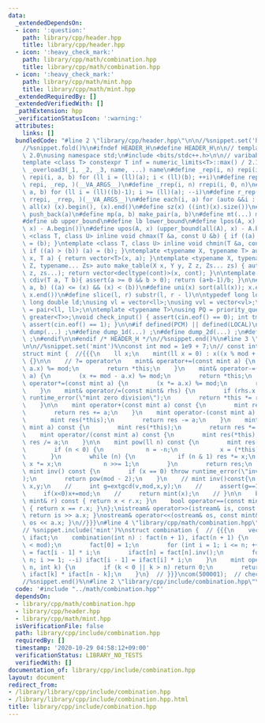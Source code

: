```yaml
---
data:
  _extendedDependsOn:
  - icon: ':question:'
    path: library/cpp/header.hpp
    title: library/cpp/header.hpp
  - icon: ':heavy_check_mark:'
    path: library/cpp/math/combination.hpp
    title: library/cpp/math/combination.hpp
  - icon: ':heavy_check_mark:'
    path: library/cpp/math/mint.hpp
    title: library/cpp/math/mint.hpp
  _extendedRequiredBy: []
  _extendedVerifiedWith: []
  _pathExtension: hpp
  _verificationStatusIcon: ':warning:'
  attributes:
    links: []
  bundledCode: "#line 2 \"library/cpp/header.hpp\"\n\n//%snippet.set('header')%\n\
    //%snippet.fold()%\n#ifndef HEADER_H\n#define HEADER_H\n\n// template version\
    \ 2.0\nusing namespace std;\n#include <bits/stdc++.h>\n\n// varibable settings\n\
    template <class T> constexpr T inf = numeric_limits<T>::max() / 2.1;\n\n#define\
    \ _overload3(_1, _2, _3, name, ...) name\n#define _rep(i, n) repi(i, 0, n)\n#define\
    \ repi(i, a, b) for (ll i = (ll)(a); i < (ll)(b); ++i)\n#define rep(...) _overload3(__VA_ARGS__,\
    \ repi, _rep, )(__VA_ARGS__)\n#define _rrep(i, n) rrepi(i, 0, n)\n#define rrepi(i,\
    \ a, b) for (ll i = (ll)((b)-1); i >= (ll)(a); --i)\n#define r_rep(...) _overload3(__VA_ARGS__,\
    \ rrepi, _rrep, )(__VA_ARGS__)\n#define each(i, a) for (auto &&i : a)\n#define\
    \ all(x) (x).begin(), (x).end()\n#define sz(x) ((int)(x).size())\n#define pb(a)\
    \ push_back(a)\n#define mp(a, b) make_pair(a, b)\n#define mt(...) make_tuple(__VA_ARGS__)\n\
    #define ub upper_bound\n#define lb lower_bound\n#define lpos(A, x) (lower_bound(all(A),\
    \ x) - A.begin())\n#define upos(A, x) (upper_bound(all(A), x) - A.begin())\ntemplate\
    \ <class T, class U> inline void chmax(T &a, const U &b) { if ((a) < (b)) (a)\
    \ = (b); }\ntemplate <class T, class U> inline void chmin(T &a, const U &b) {\
    \ if ((a) > (b)) (a) = (b); }\ntemplate <typename X, typename T> auto make_table(X\
    \ x, T a) { return vector<T>(x, a); }\ntemplate <typename X, typename Y, typename\
    \ Z, typename... Zs> auto make_table(X x, Y y, Z z, Zs... zs) { auto cont = make_table(y,\
    \ z, zs...); return vector<decltype(cont)>(x, cont); }\n\ntemplate <class T> T\
    \ cdiv(T a, T b){ assert(a >= 0 && b > 0); return (a+b-1)/b; }\n\n#define is_in(x,\
    \ a, b) ((a) <= (x) && (x) < (b))\n#define uni(x) sort(all(x)); x.erase(unique(all(x)),\
    \ x.end())\n#define slice(l, r) substr(l, r - l)\n\ntypedef long long ll;\ntypedef\
    \ long double ld;\nusing vl = vector<ll>;\nusing vvl = vector<vl>;\nusing pll\
    \ = pair<ll, ll>;\n\ntemplate <typename T>\nusing PQ = priority_queue<T, vector<T>,\
    \ greater<T>>;\nvoid check_input() { assert(cin.eof() == 0); int tmp; cin >> tmp;\
    \ assert(cin.eof() == 1); }\n\n#if defined(PCM) || defined(LOCAL)\n#else\n#define\
    \ dump(...) ;\n#define dump_1d(...) ;\n#define dump_2d(...) ;\n#define cerrendl\
    \ ;\n#endif\n\n#endif /* HEADER_H */\n//%snippet.end()%\n#line 3 \"library/cpp/math/mint.hpp\"\
    \n\n//%snippet.set('mint')%\nconst int mod = 1e9 + 7;\n// const int mod = 998244353;\n\
    struct mint {  //{{{\n    ll x;\n    mint(ll x = 0) : x((x % mod + mod) % mod)\
    \ {}\n\n    // ?= operator\n    mint& operator+=(const mint a) {\n        (x +=\
    \ a.x) %= mod;\n        return *this;\n    }\n    mint& operator-=(const mint\
    \ a) {\n        (x += mod - a.x) %= mod;\n        return *this;\n    }\n    mint&\
    \ operator*=(const mint a) {\n        (x *= a.x) %= mod;\n        return *this;\n\
    \    }\n    mint& operator/=(const mint& rhs) {\n        if (rhs.x == 0) throw\
    \ runtime_error(\"mint zero division\");\n        return *this *= rhs.inv();\n\
    \    }\n\n    mint operator+(const mint a) const {\n        mint res(*this);\n\
    \        return res += a;\n    }\n    mint operator-(const mint a) const {\n \
    \       mint res(*this);\n        return res -= a;\n    }\n    mint operator*(const\
    \ mint a) const {\n        mint res(*this);\n        return res *= a;\n    }\n\
    \    mint operator/(const mint a) const {\n        mint res(*this);\n        return\
    \ res /= a;\n    }\n\n    mint pow(ll n) const {\n        mint res(1), x(*this);\n\
    \        if (n < 0) {\n            n = -n;\n            x = (*this).inv();\n \
    \       }\n        while (n) {\n            if (n & 1) res *= x;\n           \
    \ x *= x;\n            n >>= 1;\n        }\n        return res;\n    }\n\n   \
    \ mint inv() const {\n        if (x == 0) throw runtime_error(\"inv does not exist\"\
    );\n        return pow(mod - 2);\n    }\n    // mint inv()const{\n    //     int\
    \ x,y;\n    //     int g=extgcd(v,mod,x,y);\n    //     assert(g==1);\n    //\
    \     if(x<0)x+=mod;\n    //     return mint(x);\n    // }\n\n    bool operator<(const\
    \ mint& r) const { return x < r.x; }\n    bool operator==(const mint& r) const\
    \ { return x == r.x; }\n};\nistream& operator>>(istream& is, const mint& a) {\
    \ return is >> a.x; }\nostream& operator<<(ostream& os, const mint& a) { return\
    \ os << a.x; }\n//}}}\n#line 4 \"library/cpp/math/combination.hpp\"\n\n//%snippet.set('combination')%\n\
    // %snippet.include('mint')%\nstruct combination {  // {{{\n    vector<mint> fact,\
    \ ifact;\n    combination(int n) : fact(n + 1), ifact(n + 1) {\n        assert(n\
    \ < mod);\n        fact[0] = 1;\n        for (int i = 1; i <= n; ++i) fact[i]\
    \ = fact[i - 1] * i;\n        ifact[n] = fact[n].inv();\n        for (int i =\
    \ n; i >= 1; --i) ifact[i - 1] = ifact[i] * i;\n    }\n    mint operator()(int\
    \ n, int k) {\n        if (k < 0 || k > n) return 0;\n        return fact[n] *\
    \ ifact[k] * ifact[n - k];\n    }\n}  // }}}\ncom(500001);  // check this is enough\n\
    //%snippet.end()%\n#line 2 \"library/cpp/include/combination.hpp\"\n"
  code: '#include "../math/combination.hpp"'
  dependsOn:
  - library/cpp/math/combination.hpp
  - library/cpp/header.hpp
  - library/cpp/math/mint.hpp
  isVerificationFile: false
  path: library/cpp/include/combination.hpp
  requiredBy: []
  timestamp: '2020-10-29 04:58:12+09:00'
  verificationStatus: LIBRARY_NO_TESTS
  verifiedWith: []
documentation_of: library/cpp/include/combination.hpp
layout: document
redirect_from:
- /library/library/cpp/include/combination.hpp
- /library/library/cpp/include/combination.hpp.html
title: library/cpp/include/combination.hpp
---
```

